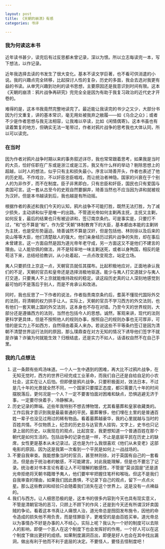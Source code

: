 ```yaml
---

layout: post
title: 《天朝的崩溃》有感
categories: 书评

---
```


### 我为何读这本书	

近年读书甚少，读完后有过反思都未曾记录，深以为恨。所以立志每读完一本，写下想法，以作记录。

近年我选择去读的书发生了很大变化。基本不读文学巨著，也不看可供消遣的小说。我的兴趣点完全转移，比起探讨人性的复杂，历史的多面，我会去选对我更有益的书读。从单凭兴趣到功利的读书思想，主要原因还是我意识到时间有限。这本《天朝的崩溃：鸦片战争再研究》完完全全是因为有助于我复习政治的近代史才开卷的。

难得的是，这本书我竟然完整地读完了。最近能让我读完的书少之又少，大部分书因为行文重复，讲的基本常识，毫无用处被我弃之敝履——如《乌合之众》；或者不少是作者思想与我无法相容，让我难以卒读，比如《闲情偶寄》。这本书虽也有读着繁复的地方，但确实无法一笔带过，作者对鸦片战争的思考我也大体认同，所以可以读完。

### 在当时

因为作者对鸦片战争时期以来的事务叙述详尽，我也常常跟着思考，如果我是当时的大员，恰好任职在广东或是浙江或是江苏，我又有什么样的举动？剔除思想上的超越，以时人的想法，似乎只有主和损失最小。序言以琦善开头，作者也表述了他的历史观。不作戏台，不以奸臣忠臣唱戏，而让统治者神隐。国家的兴衰在于个别人的为非作歹，而不在制度。臣子非黑即白，只有忠臣和奸臣，国民也只有爱国与卖国可言。这一套从古至今的史观自然要摒弃，琦善当然也不应当因为讲和就被视为汉奸。但是本书越读到后，我也越是有所动摇。

根据作者的表述和我们今天的认知，鸦片战争不可能打胜，既然无法打胜，为了减少损失，主动讲和似乎是唯一的出路。不管道光帝如何主剿再主抚，主抚又主剿，如何反复，最后的结果也只有被迫讲和，签订南京条约。可是事实是，只要打不过，“和”也不算是“和”。作为受“天朝”体制教育下的大臣，基本都由本能的主剿转为主抚，也是受形势逼迫。琦善诚然不算是汉奸，但是包括他、林则徐以及后来的奕山等等大臣，他们清楚敌人的强大，他们亲身经历过鸦片战争的失败，却在事后未曾建言。这一方面自然是因为道光帝年老守成，另一方面这又不是他们不建言的理由。让人能钦佩的做法，并不是轻率地一味主剿送死，或者以身殉国，相反的是苟活下来，总结经验教训，从小处着起，一点点改变观念，站定立场。

夷人只要抓住上京这一点，天朝官员就任其摆布。比起积极地应对，正面地承认我们的不足，天朝的官员和皇帝还是选择消极地驱逐。能少与夷人打交道就少与夷人打交道，只要夷人不上京就能维持政权的稳定。读这段历史真的让人深刻地感觉到最可怕的不是落后于别人，而是不肯承认和改进。

同时，我也反思了一下作者的说法，作者指责南京条约后，耆英不懂现代国际外交的法则，将清朝的权力拱手让人。实际上，天朝的官员不学习西方的外交法则，也有他们一套天朝上国的外交法则，这本身也不存在对错。乃至今天的世界规则，大部分还是遵循西方的法则，当然也包括今人的思想。诚然，客观来讲，现代的法则更科学更具体，但是不按照他人的规则办事，按照自己的规则办事也无可厚非，可惜的是实力上不如西方，自然得由着英人来办。若说这些不平等条约签订是因为清朝不清楚世界运行法则的原因，那么璞鼎查在对方无知的情况下诱导他们签字不就是诈骗？诈骗为何就能生效？归根结底，还是实力不如人，话语权自然不在自己手里。

### 我的几点想法

1. 这一条颇有些鸡汤味道。一个人一生中遇到的困难，再大比不过鸦片战争，在无知无觉时，西方的世界已经完成工业革命，而我们自己还是自给自足的小农社会，这实在让人后怕。但即便是鸦片战争，只要积极面对，效法日本，不过是几十年的光景就全然不同，一个国家只要摆正态度，都只需要几十年的时间摆脱落后，更何况是一个人？一定不要害怕面对困难和缺点，恐惧逃避无济于事，一定要尽快着手，冷静解决。
2. 历史记录的弊端。近些年我特别不想去博物馆，尤其看墓葬和皇家收藏类的。工作后我才意识到我是最最普通的平民，墓葬奢侈，他们埋在土里的是普通百姓一辈子也没见过用过的稀有物品。看着墓葬越豪华，我的心里就越与当时的百姓共情。不仅物质上，纪念的历史总与达官贵人挂钩，文字上，史书也只记录上层的历史。以我现在的观点，比起宫变，我更想知道一个普通百姓在那个朝代是如何生活的。包括战争的记录也是一样，不止是底层平民在历史上的缺席，女性更是基本从未记录过。这也是为什么我很喜欢《他们从未变老》这部电影的原因，因为这是我第一次看到一个平民是如何上一战战场的。
3. 不要自我审查。我能想象当时的官员，甚至林则徐，对于英国有自己的一套看法，但是由于统治者的敏感，不可能建言。对此我能理解，但是也不要忘了记录。统治者对书本言论有着让人不可理解的敏感性，不管是”莫谈国是“还是道光帝拒绝将天朝书籍赠予夷人，他们要牢牢把握住笔杆和喉咙。但这不是我们自我审查的理由，如果我们因此畏惧，不记录下自己的观点，留下一点点火星。那么这些教训和经验只会随着我们消失在这个世界上。这是没有一点裨益的。
4. 我们与西方。让人细思恐极的是，这本书的很多内容到今天也具有现实意义，不管是清朝官场的恶习，只顾上不顾下的作风；还是到今天还有所谓汉奸卖国贼的争论。看着这本书真让人痛恨人治，道光帝总是囫囵发布施令，因他的命令造成的损失他不用负责，而是怪罪臣子，更难受的是由百姓买单。道光帝总以为事情办不好是办事的人不经心，实际上呢？我认为一个好的制度可以去除人的影响，即便一个恶人在这个制度下也会发挥好的作用，一个好人可以在这个制度下做出更好的成绩。如果制度漏洞百出，即便是好人也会在其中找出漏洞，做出有利于他而不利于底层的决定。不要怪人，要怪去怪制度吧！

